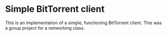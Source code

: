 # Simple BitTorrent client

This is an implementation of a simple, functioning BitTorrent client. This was a group project for a networking class.


